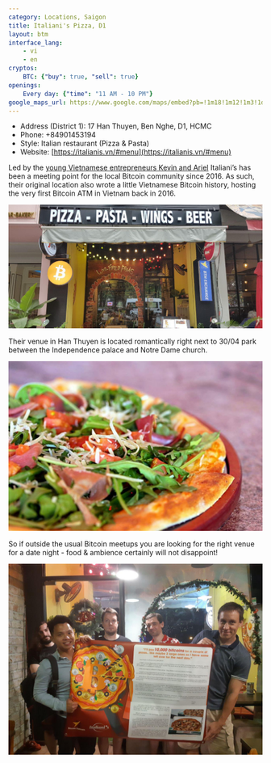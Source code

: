 ```yaml
---
category: Locations, Saigon
title: Italiani's Pizza, D1
layout: btm
interface_lang:
    - vi
    - en
cryptos:
    BTC: {"buy": true, "sell": true}
openings:
    Every day: {"time": "11 AM - 10 PM"}
google_maps_url: https://www.google.com/maps/embed?pb=!1m18!1m12!1m3!1d3919.425276586739!2d106.6961453152472!3d10.778703992320061!2m3!1f0!2f0!3f0!3m2!1i1024!2i768!4f13.1!3m3!1m2!1s0x31752fadfced772d%3A0x6313de931f7583d0!2sBitcoinVN%20ATM%20Italiani&#39;s%20Pizza%20Han%20Thuyen!5e0!3m2!1sen!2s!4v1569987273006!5m2!1sen!2s
---
```


* Address (District 1): 17 Han Thuyen, Ben Nghe, D1, HCMC
* Phone: +84901453194
* Style: Italian restaurant (Pizza & Pasta)
* Website: [https://italianis.vn/#menu](https://italianis.vn/#menu)

Led by the [young Vietnamese entrepreneurs Kevin and Ariel](https://news.bitcoinvn.io/interview-with-ariel-nguyen-of-italianis) Italiani’s has been a meeting point for the local Bitcoin community since 2016. As such, their original location also wrote a little Vietnamese Bitcoin history, hosting the very first Bitcoin ATM in Vietnam back in 2016.

![](/images/italianis/front.png)

Their venue in Han Thuyen is located romantically right next to 30/04 park between the Independence palace and Notre Dame church.

![](/images/italianis/pizza.png)

So if outside the usual Bitcoin meetups you are looking for the right venue for a date night - food & ambience certainly will not disappoint!

![](/images/italianis/bitcoin_pizza_day.png)
